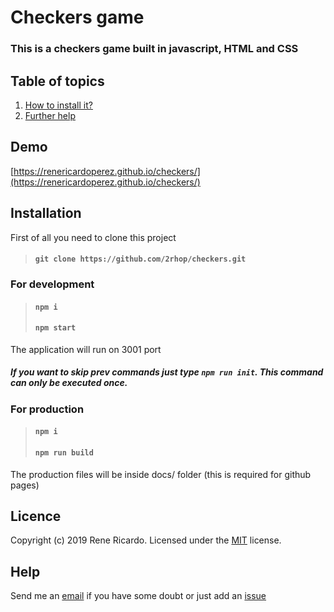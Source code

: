 # Checkers game

### This is a checkers game built in javascript, HTML and CSS

## Table of topics
1. [How to install it?](#installation)
1. [Further help](#help)

## Demo

[https://renericardoperez.github.io/checkers/](https://renericardoperez.github.io/checkers/)

## Installation

First of all you need to clone this project

> #### `git clone https://github.com/2rhop/checkers.git`

### For development

> #### `npm i`
> #### `npm start`

 The application will run on 3001 port

##### If you want to skip prev commands just type `npm run init`. This command can only be executed once.

### For production

> #### `npm i`
> #### `npm run build`

The production files will be inside docs/ folder (this is required for github pages)

## Licence
Copyright (c) 2019 Rene Ricardo. Licensed under the [MIT](https://github.com/2rhop/checkers/blob/master/LICENSE) license.

## Help

Send me an [email](mailto:renerp2016@gmail.com) if you have some doubt or just add an [issue](https://github.com/2rhop/checkers/issues)

